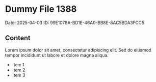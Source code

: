 # Dummy File 1388

Date: 2025-04-03
ID: 99E1078A-BD1E-46A0-BB8E-8AC5BDA3FCC5

## Content

Lorem ipsum dolor sit amet, consectetur adipiscing elit.
Sed do eiusmod tempor incididunt ut labore et dolore magna aliqua.

* Item 1
* Item 2
* Item 3
